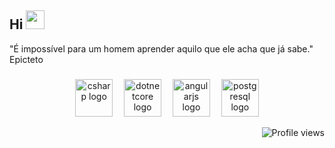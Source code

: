 ## Hi <img src="https://raw.githubusercontent.com/kaueMarques/kaueMarques/master/hi.gif" height="30px">


"É impossível para um homem aprender aquilo que ele acha que já sabe." Epicteto 

###
<div align="center">
  <img src="https://cdn.jsdelivr.net/gh/devicons/devicon/icons/csharp/csharp-original.svg" height="60" alt="csharp logo"  />
  <img width="10" />
  <img src="https://cdn.jsdelivr.net/gh/devicons/devicon/icons/dotnetcore/dotnetcore-original.svg" height="60" alt="dotnetcore logo"  />
  <img width="10" />
  <img src="https://cdn.jsdelivr.net/gh/devicons/devicon/icons/angularjs/angularjs-original.svg" height="60" alt="angularjs logo"  />
  <img width="10" />
  <img src="https://cdn.jsdelivr.net/gh/devicons/devicon/icons/postgresql/postgresql-original.svg" height="60" alt="postgresql logo"  />
</div>



<p align="right"> <img src="https://komarev.com/ghpvc/?username=BrunoSFreschi&color=blue" alt="Profile views" /> </p>

